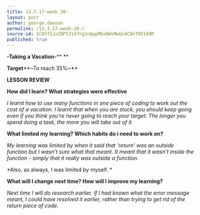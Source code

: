 ```yaml
---
title: 13.3.17-week 20-
layout: post
author: george.dawson
permalink: /13.3.17-week-20-/
source-id: 1C05T2JxZ0PI3147ng1obppMOx6WsMwUiAC8hTDV189M
published: true
---
```

**-Taking a Vacation-****			**

**Target****~To reach 35%~**

**LESSON REVIEW**

**How did I learn? What strategies were effective**

*I learnt how to use many functions in one piece of coding to work out the cost of a vacation. I learnt that when you are stuck, you should keep going even if you think you're never going to reach your target. The longer you spend doing a task, the more you will take out of it.*

**What limited my learning? Which habits do i need to work on?**

*My learning was limited by when it said that 'return' was an outside function but I wasn’t sure what that meant. It meant that it wasn’t inside the function - simply that it really was outside a function.*

*Also, as always, I was limited by myself. *

**What will I change next time? How will I improve my learning?**

*Next time I will do research earlier. If I had known what the error message meant, I could have resolved it earlier, rather than trying to get rid of the return piece of code.*

